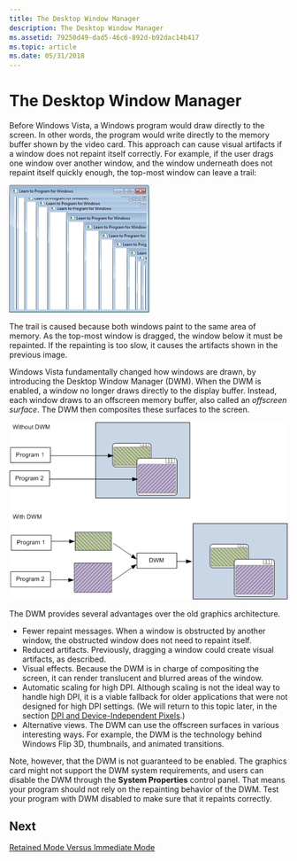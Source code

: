 ```yaml
---
title: The Desktop Window Manager
description: The Desktop Window Manager
ms.assetid: 79250d49-dad5-46c6-892d-b92dac14b417
ms.topic: article
ms.date: 05/31/2018
---
```


# The Desktop Window Manager

Before Windows Vista, a Windows program would draw directly to the screen. In other words, the program would write directly to the memory buffer shown by the video card. This approach can cause visual artifacts if a window does not repaint itself correctly. For example, if the user drags one window over another window, and the window underneath does not repaint itself quickly enough, the top-most window can leave a trail:

![a screenshot that shows repaint artifacts.](images/graphics04.png)

The trail is caused because both windows paint to the same area of memory. As the top-most window is dragged, the window below it must be repainted. If the repainting is too slow, it causes the artifacts shown in the previous image.

Windows Vista fundamentally changed how windows are drawn, by introducing the Desktop Window Manager (DWM). When the DWM is enabled, a window no longer draws directly to the display buffer. Instead, each window draws to an offscreen memory buffer, also called an *offscreen surface*. The DWM then composites these surfaces to the screen.

![a diagram that shows how the dwm composites the desktop.](images/graphics05.png)

The DWM provides several advantages over the old graphics architecture.

-   Fewer repaint messages. When a window is obstructed by another window, the obstructed window does not need to repaint itself.
-   Reduced artifacts. Previously, dragging a window could create visual artifacts, as described.
-   Visual effects. Because the DWM is in charge of compositing the screen, it can render translucent and blurred areas of the window.
-   Automatic scaling for high DPI. Although scaling is not the ideal way to handle high DPI, it is a viable fallback for older applications that were not designed for high DPI settings. (We will return to this topic later, in the section [DPI and Device-Independent Pixels](dpi-and-device-independent-pixels.md).)
-   Alternative views. The DWM can use the offscreen surfaces in various interesting ways. For example, the DWM is the technology behind Windows Flip 3D, thumbnails, and animated transitions.

Note, however, that the DWM is not guaranteed to be enabled. The graphics card might not support the DWM system requirements, and users can disable the DWM through the **System Properties** control panel. That means your program should not rely on the repainting behavior of the DWM. Test your program with DWM disabled to make sure that it repaints correctly.

## Next

[Retained Mode Versus Immediate Mode](retained-mode-versus-immediate-mode.md)

 

 




